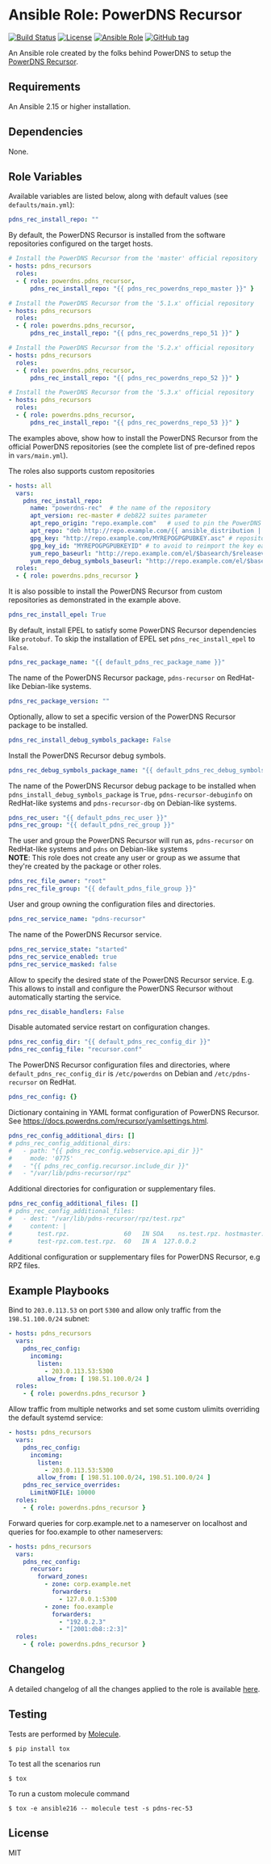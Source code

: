# Ansible Role: PowerDNS Recursor

[![Build Status](https://github.com/PowerDNS/pdns_recursor-ansible/actions/workflows/main.yml/badge.svg)](https://github.com/PowerDNS/pdns_recursor-ansible)
[![License](https://img.shields.io/badge/license-MIT%20License-brightgreen.svg)](https://opensource.org/licenses/MIT)
[![Ansible Role](https://img.shields.io/badge/ansible%20role-PowerDNS.pdns_recursor-blue.svg)](https://galaxy.ansible.com/PowerDNS/pdns_recursor)
[![GitHub tag](https://img.shields.io/github/tag/PowerDNS/pdns_recursor-ansible.svg)](https://github.com/PowerDNS/pdns_recursor-ansible/tags)

An Ansible role created by the folks behind PowerDNS to setup the [PowerDNS Recursor](https://docs.powerdns.com/recursor/).

## Requirements

An Ansible 2.15 or higher installation.

## Dependencies

None.

## Role Variables

Available variables are listed below, along with default values (see `defaults/main.yml`):

```yaml
pdns_rec_install_repo: ""
```

By default, the PowerDNS Recursor is installed from the software repositories configured on the target hosts.

```yaml
# Install the PowerDNS Recursor from the 'master' official repository
- hosts: pdns_recursors
  roles:
  - { role: powerdns.pdns_recursor,
      pdns_rec_install_repo: "{{ pdns_rec_powerdns_repo_master }}" }

# Install the PowerDNS Recursor from the '5.1.x' official repository
- hosts: pdns_recursors
  roles:
  - { role: powerdns.pdns_recursor,
      pdns_rec_install_repo: "{{ pdns_rec_powerdns_repo_51 }}" }

# Install the PowerDNS Recursor from the '5.2.x' official repository
- hosts: pdns_recursors
  roles:
  - { role: powerdns.pdns_recursor,
      pdns_rec_install_repo: "{{ pdns_rec_powerdns_repo_52 }}" }

# Install the PowerDNS Recursor from the '5.3.x' official repository
- hosts: pdns_recursors
  roles:
  - { role: powerdns.pdns_recursor,
      pdns_rec_install_repo: "{{ pdns_rec_powerdns_repo_53 }}" }
```

The examples above, show how to install the PowerDNS Recursor from the official PowerDNS repositories
(see the complete list of pre-defined repos in `vars/main.yml`).

The roles also supports custom repositories

```yaml
- hosts: all
  vars:
    pdns_rec_install_repo:
      name: "powerdns-rec"  # the name of the repository
      apt_version: rec-master # deb822 suites parameter
      apt_repo_origin: "repo.example.com"   # used to pin the PowerDNS packages to the provided repository
      apt_repo: "deb http://repo.example.com/{{ ansible_distribution | lower }} {{ ansible_distribution_release | lower }}/pdns-recursor main"
      gpg_key: "http://repo.example.com/MYREPOGPGPUBKEY.asc" # repository public GPG key
      gpg_key_id: "MYREPOGPGPUBKEYID" # to avoid to reimport the key each time the role is executed
      yum_repo_baseurl: "http://repo.example.com/el/$basearch/$releasever/pdns-recursor"
      yum_repo_debug_symbols_baseurl: "http://repo.example.com/el/$basearch/$releasever/pdns-recursor/debug"
  roles:
  - { role: powerdns.pdns_recursor }
```

It is also possible to install the PowerDNS Recursor from custom repositories as demonstrated in the example above.

```yaml
pdns_rec_install_epel: True
```

By default, install EPEL to satisfy some PowerDNS Recursor dependencies like `protobuf`.
To skip the installation of EPEL set `pdns_rec_install_epel` to `False`.

```yaml
pdns_rec_package_name: "{{ default_pdns_rec_package_name }}"
```

The name of the PowerDNS Recursor package, `pdns-recursor` on RedHat-like Debian-like systems.

```yaml
pdns_rec_package_version: ""
```

Optionally, allow to set a specific version of the PowerDNS Recursor package to be installed.

```yaml
pdns_rec_install_debug_symbols_package: False
```

Install the PowerDNS Recursor debug symbols.

```yaml
pdns_rec_debug_symbols_package_name: "{{ default_pdns_rec_debug_symbols_package_name }}"
```

The name of the PowerDNS Recursor debug package to be installed when `pdns_install_debug_symbols_package` is `True`,
`pdns-recursor-debuginfo` on RedHat-like systems and `pdns-recursor-dbg` on Debian-like systems.

```yaml
pdns_rec_user: "{{ default_pdns_rec_user }}"
pdns_rec_group: "{{ default_pdns_rec_group }}"
```

The user and group the PowerDNS Recursor will run as, `pdns-recursor` on RedHat-like systems and `pdns` on Debian-like systems <br />
**NOTE**: This role does not create any user or group as we assume that they're created
by the package or other roles.

```yaml
pdns_rec_file_owner: "root"
pdns_rec_file_group: "{{ default_pdns_file_group }}"
```

User and group owning the configuration files and directories.

```yaml
pdns_rec_service_name: "pdns-recursor"
```

The name of the PowerDNS Recursor service.

```yaml
pdns_rec_service_state: "started"
pdns_rec_service_enabled: true
pdns_rec_service_masked: false
```

Allow to specify the desired state of the PowerDNS Recursor service.
E.g. This allows to install and configure the PowerDNS Recursor without automatically starting the service.

```yaml
pdns_rec_disable_handlers: False
```

Disable automated service restart on configuration changes.

```yaml
pdns_rec_config_dir: "{{ default_pdns_rec_config_dir }}"
pdns_rec_config_file: "recursor.conf"
```

The PowerDNS Recursor configuration files and directories, where `default_pdns_rec_config_dir` is `/etc/powerdns` on Debian and `/etc/pdns-recursor` on RedHat.

```yaml
pdns_rec_config: {}
```

Dictionary containing in YAML format configuration of PowerDNS Recursor. See https://docs.powerdns.com/recursor/yamlsettings.html.

```yaml
pdns_rec_config_additional_dirs: []
# pdns_rec_config_additional_dirs:
#   - path: "{{ pdns_rec_config.webservice.api_dir }}"
#     mode: '0775'
#   - "{{ pdns_rec_config.recursor.include_dir }}"
#   - "/var/lib/pdns-recursor/rpz"
```

Additional directories for configuration or supplementary files.

```yaml
pdns_rec_config_additional_files: []
# pdns_rec_config_additional_files:
#   - dest: "/var/lib/pdns-recursor/rpz/test.rpz"
#     content: |
#       test.rpz.               60   IN SOA    ns.test.rpz. hostmaster.test.rpz. 1 10800 60 3600 3600
#       test-rpz.com.test.rpz.  60   IN A  127.0.0.2
```

Additional configuration or supplementary files for PowerDNS Recursor, e.g RPZ files.

## Example Playbooks

Bind to `203.0.113.53` on port `5300` and allow only traffic from the `198.51.100.0/24` subnet:

```yaml
- hosts: pdns_recursors
  vars:
    pdns_rec_config:
      incoming:
        listen:
          - 203.0.113.53:5300
        allow_from: [ 198.51.100.0/24 ]
  roles:
    - { role: powerdns.pdns_recursor }
```

Allow traffic from multiple networks and set some custom ulimits overriding the default systemd service:

```yaml
- hosts: pdns_recursors
  vars:
    pdns_rec_config:
      incoming:
        listen:
          - 203.0.113.53:5300
        allow_from: [ 198.51.100.0/24, 198.51.100.0/24 ]
    pdns_rec_service_overrides:
      LimitNOFILE: 10000
  roles:
    - { role: powerdns.pdns_recursor }
```

Forward queries for corp.example.net to a nameserver on localhost and queries for foo.example to other nameservers:

```yaml
- hosts: pdns_recursors
  vars:
    pdns_rec_config:
      recursor:
        forward_zones:
          - zone: corp.example.net
            forwarders:
              - 127.0.0.1:5300
          - zone: foo.example
            forwarders:
              - "192.0.2.3"
              - "[2001:db8::2:3]"
  roles:
    - { role: powerdns.pdns_recursor }
```

## Changelog

A detailed changelog of all the changes applied to the role is available [here](./CHANGELOG.md).

## Testing

Tests are performed by [Molecule](http://molecule.readthedocs.org/en/latest/).

    $ pip install tox

To test all the scenarios run

    $ tox

To run a custom molecule command

    $ tox -e ansible216 -- molecule test -s pdns-rec-53

## License

MIT
